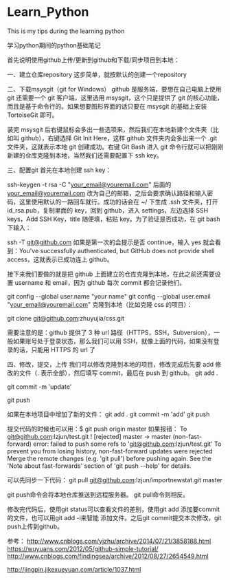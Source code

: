 # Learn_Python
This is my tips during the learning python

学习python期间的python基础笔记

首先说明使用github上传/更新到github和下载/同步项目到本地：

一、建立仓库repository
这步简单，就按默认的创建一个repository

二、下载msysgit（git for Windows）
github 是服务端，要想在自己电脑上使用 git 还需要一个 git 客户端，这里选用 msysgit，这个只是提供了 git 的核心功能，而且是基于命令行的。如果想要图形界面的话只要在 msysgit 的基础上安装 TortoiseGit 即可。

装完 msysgit 后右键鼠标会多出一些选项来，然后我们在本地新建个文件夹（比如叫 github），右键选择 Git Init Here，这样 github 文件夹内会多出来一个 .git 文件夹，这就表示本地 git 创建成功。右键 Git Bash 进入 git 命令行就可以把刚刚新建的仓库克隆到本地，当然我们还需要配置下 ssh key。

三、配置git
首先在本地创建 ssh key：

ssh-keygen -t rsa -C "your_email@youremail.com"
后面的 your_email@youremail.com 改为自己的邮箱，之后会要求确认路径和输入密码，这里使用默认的一路回车就行。成功的话会在 ~/ 下生成 .ssh 文件夹，打开 id_rsa.pub，复制里面的 key，回到 github，进入 settings，左边选择 SSH keys，Add SSH Key，title 随便填，粘贴 key。为了验证是否成功，在 git bash 下输入：

ssh -T git@github.com
如果是第一次的会提示是否 continue，输入 yes 就会看到：You've successfully authenticated, but GitHub does not provide shell access，这就表示已成功连上 github。

接下来我们要做的就是把 github 上面建立的仓库克隆到本地，在此之前还需要设置 username 和 email，因为 github 每次 commit 都会记录他们。

git config --global user.name "your name"
git config --global user.email "your_email@youremail.com"
克隆到本地（比如克隆 css 的项目）：

git clone git@github.com:zhuyujia/css.git

需要注意的是：github 提供了 3 种 url 路径（HTTPS，SSH，Subversion），一般如果账号处于登录状态，那么我们可以用 SSH，就像上面的代码，如果没有登录的话，只能用 HTTPS 的 url 了


四、修改，提交，上传
我们可以修改克隆到本地的项目，修改完成后先要 add 修改的文件（. 表示全部），然后填写 commit，最后在 push 到 github。
 git add .

git commit -m 'update'

git push

如果在本地项目中增加了新的文件：
git add . 
git commit -m 'add' 
git push 

提交代码的时候也可以用：$ git push origin master
如果报错：
To git@github.com:lzjun/test.git ! [rejected] master -> master (non-fast-forward) error: failed to push some refs to 'git@github.com:lzjun/test.git' To prevent you from losing history, non-fast-forward updates were rejected Merge the remote changes (e.g. 'git pull') before pushing again. See the 'Note about fast-forwards' section of 'git push --help' for details.

可以先同步一下代码：
git pull git@github.com:lzjun/importnewstat.git master

git push命令会将本地仓库推送到远程服务器。
git pull命令则相反。

修改完代码后，使用git status可以查看文件的差别，使用git add 添加要commit的文件，也可以用git add -i来智能
添加文件。之后git commit提交本次修改，git push上传到github。

参考：
http://www.cnblogs.com/yjzhu/archive/2014/07/21/3858188.html 
https://wuyuans.com/2012/05/github-simple-tutorial/ 
http://www.cnblogs.com/findingsea/archive/2012/08/27/2654549.html

http://jingpin.jikexueyuan.com/article/1037.html
